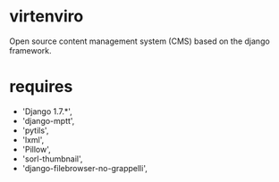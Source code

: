 virtenviro
==========

Open source content management system (CMS) based on the django framework.

requires
========


* 'Django 1.7.*',
* 'django-mptt',
* 'pytils',
* 'lxml',
* 'Pillow',
* 'sorl-thumbnail',
* 'django-filebrowser-no-grappelli',
